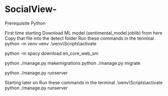 # SocialView-
Prerequisite
Python

First time starting
Download ML model (sentimental_model.joblib) from here
Copy that file into the detect folder
Run these commands in the terminal
python -m venv venv
.\venv\Scripts\activate

python -m spacy download en_core_web_sm

python ./manage.py makemigrations
python ./manage.py migrate

python ./manage.py runserver

Starting later on
Run these commands in the terminal
.\venv\Scripts\activate
python ./manage.py runserver
